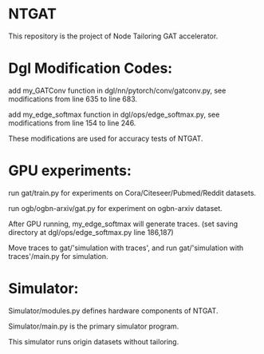 # NTGAT

This repository is the project of Node Tailoring GAT accelerator.


# Dgl Modification Codes:

add my_GATConv function in dgl/nn/pytorch/conv/gatconv.py, see modifications from line 635 to line 683.

add my_edge_softmax function in dgl/ops/edge_softmax.py, see modifications from line 154 to line 246.

These modifications are used for accuracy tests of NTGAT.


# GPU experiments:

run gat/train.py for experiments on Cora/Citeseer/Pubmed/Reddit datasets.

run ogb/ogbn-arxiv/gat.py for experiment on ogbn-arxiv dataset.


After GPU running, my_edge_softmax will generate traces. (set saving directory at dgl/ops/edge_softmax.py line 186,187)

Move traces to gat/'simulation with traces', and run gat/'simulation with traces'/main.py for simulation.


# Simulator:

Simulator/modules.py defines hardware components of NTGAT.

Simulator/main.py is the primary simulator program.

This simulator runs origin datasets without tailoring.
